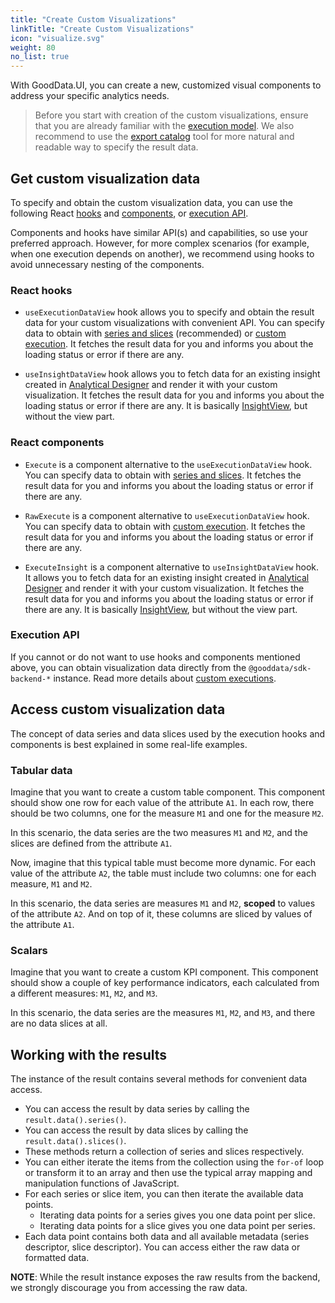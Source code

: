 ```yaml
---
title: "Create Custom Visualizations"
linkTitle: "Create Custom Visualizations"
icon: "visualize.svg"
weight: 80
no_list: true
---
```


With GoodData.UI, you can create a new, customized visual components to address your specific analytics needs.

> Before you start with creation of the custom visualizations, ensure that you are already familiar with the [execution model](../../get_raw_data/execution_model/).
> We also recommend to use the [export catalog](../export_catalog) tool for more natural and readable way to specify the result data.

## Get custom visualization data
To specify and obtain the custom visualization data, you can use the following React [hooks](#react-hooks) and [components](#react-components), or [execution API](#execution-api).

Components and hooks have similar API(s) and capabilities, so use your preferred approach.
However, for more complex scenarios (for example, when one execution depends on another), we recommend using hooks to avoid unnecessary nesting of the components.

### React hooks

- `useExecutionDataView` hook allows you to specify and obtain the result data for your custom visualizations with convenient API.
    You can specify data to obtain with [series and slices](#access-custom-visualization-data) (recommended) or [custom execution](../../get_raw_data/execution_model/).
    It fetches the result data for you and informs you about the loading status or error if there are any.

- `useInsightDataView` hook allows you to fetch data for an existing insight created in [Analytical Designer](https://help.gooddata.com/pages/viewpage.action?pageId=86794494) and render it with your custom visualization.
    It fetches the result data for you and informs you about the loading status or error if there are any.
    It is basically [InsightView](../insightview/), but without the view part.

### React components
- `Execute` is a component alternative to the `useExecutionDataView` hook. You can specify data to obtain with [series and slices](#access-custom-visualization-data).
    It fetches the result data for you and informs you about the loading status or error if there are any.

- `RawExecute` is a component alternative to `useExecutionDataView` hook. You can specify data to obtain with [custom execution](../../get_raw_data/execution_model/).
    It fetches the result data for you and informs you about the loading status or error if there are any.

- `ExecuteInsight` is a component alternative to `useInsightDataView` hook.
    It allows you to fetch data for an existing insight created in [Analytical Designer](https://help.gooddata.com/pages/viewpage.action?pageId=86794494) and render it with your custom visualization.
    It fetches the result data for you and informs you about the loading status or error if there are any.
    It is basically [InsightView](../insightview/), but without the view part.

### Execution API

If you cannot or do not want to use hooks and components mentioned above, you can obtain visualization data directly from the `@gooddata/sdk-backend-*` instance. Read more details about [custom executions](../../get_raw_data/execution_model/).

## Access custom visualization data

The concept of data series and data slices used by the execution hooks and components is best explained in some real-life examples.

### Tabular data

Imagine that you want to create a custom table component. This component should show one row for each value of the
attribute `A1`. In each row, there should be two columns, one for the measure `M1` and one for the measure `M2`.

In this scenario, the data series are the two measures `M1` and `M2`, and the slices are defined from the attribute `A1`.

Now, imagine that this typical table must become more dynamic. For each value of the attribute `A2`, the table must include two columns: one for each measure, `M1` and `M2`.

In this scenario, the data series are measures `M1` and `M2`, **scoped** to values of the attribute `A2`. And on top of it,
these columns are sliced by values of the attribute `A1`.

### Scalars

Imagine that you want to create a custom KPI component. This component should show a couple of key performance indicators,
each calculated from a different measures: `M1`, `M2`, and `M3`.

In this scenario, the data series are the measures `M1`, `M2`, and `M3`, and there are no data slices at all.

## Working with the results

The instance of the result contains several methods for convenient data access.

-   You can access the result by data series by calling the `result.data().series()`.
-   You can access the result by data slices by calling the `result.data().slices()`.
-   These methods return a collection of series and slices respectively.
-   You can either iterate the items from the collection using the `for-of` loop or transform it to an array and then use the typical array mapping and manipulation functions of JavaScript.
-   For each series or slice item, you can then iterate the available data points.
    -   Iterating data points for a series gives you one data point per slice.
    -   Iterating data points for a slice gives you one data point per series.
-   Each data point contains both data and all available metadata (series descriptor, slice descriptor). You can
    access either the raw data or formatted data.

**NOTE**: While the result instance exposes the raw results from the backend, we strongly discourage you from accessing
the raw data.
